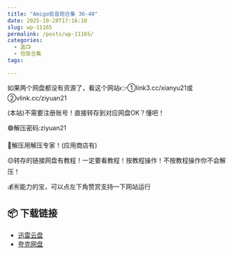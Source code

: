 ```yaml
---
title: "Amigo低音炮合集 36-40"
date: 2025-10-28T17:16:10
slug: wp-11165
permalink: /posts/wp-11165/
categories:
  - 盖📺
  - 恰饭合集
tags:

---
```


如果两个网盘都没有资源了，看这个网站👉①link3.cc/xianyu21或②vlink.cc/ziyuan21

(本站)不需要注册账号！直接转存到对应网盘OK？懂吧！

🟢解压密码:ziyuan21

🔵解压用解压专家！(应用商店有)

🟡转存的链接网盘有教程！一定要看教程！按教程操作！不按教程操作你不会解压！

💰🈶能力的宝，可以点左下角赞赏支持一下网站运行

## 📦 下载链接
- [迅雷云盘](https://blziyuan21.com/pay-download/11165?key=ba58a83e4b&down_id=0)
- [夸克网盘](https://blziyuan21.com/pay-download/11165?key=ba58a83e4b&down_id=1)

